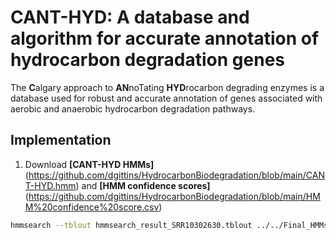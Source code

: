 # CANT-HYD: A database and algorithm for accurate annotation of hydrocarbon degradation genes

The **C**algary approach to **AN**noTating **HYD**rocarbon degrading enzymes is a database used for robust and accurate annotation of genes associated with aerobic and anaerobic hydrocarbon degradation pathways.

## Implementation

1. Download **[CANT-HYD HMMs]**(https://github.com/dgittins/HydrocarbonBiodegradation/blob/main/CANT-HYD.hmm) and **[HMM confidence scores]**(https://github.com/dgittins/HydrocarbonBiodegradation/blob/main/HMM%20confidence%20score.csv) 

```bash
hmmsearch --tblout hmmsearch_result_SRR10302630.tblout ../../Final_HMMs_for_testing/renamed_hmms/catallgenes.hmm SRR10302630_proteins.faa > hmmsearch_result_SRR10302630.out
```

